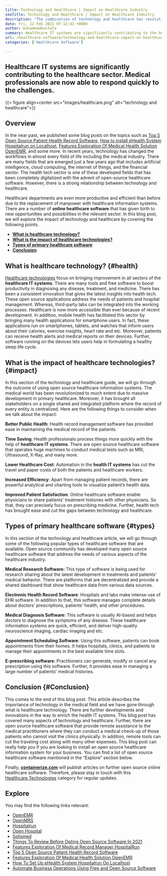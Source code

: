 ```yaml
---
title: Technology and Healthcare | Impact on Healthcare Industry
seoTitle: Technology and Healthcare | Impact on Healthcare Industry
description: "The combination of technology and healthcare has revolutionized the medical department. Let's explore the impact and the types of healthcare software."
date: Fri, 12 Feb 2021 07:12:43 +0000
author: muhammadmustafa
summary: Healthcare IT systems are significantly contributing to the healthcare sector. Medical professionals are now able to respond quickly to the challenges.
url: /healthcare-software/technology-and-healthcare-impact-on-healthcare-industry/
categories: ['Healthcare Software']

---
```

## Healthcare IT systems are significantly contributing to the healthcare sector. Medical professionals are now able to respond quickly to the challenges.

{{< figure align=center src="images/healthcare.png" alt="technology and healthcare">}}  

## Overview

In the near past, we published some blog posts on the topics such as [Top 5 Open Source Patient Health Record Software][1], [How to install eHealth System Hospitalrun on Localhost][2], [Features Exploration Of Medical Health Solution OpenEMR][3], and some more. In recent years, technology has changed the workflows in almost every field of life including the medical industry. There are many fields that are emerged just a few years ago that includes artificial intelligence, cloud computing, the internet of things, and the financial sector. The health tech sector is one of these developed fields that has been completely digitalized with the advent of open-source healthcare software. However, there is a strong relationship between technology and healthcare. 

Healthcare departments are even more productive and efficient than before due to the replacement of manpower with healthcare information systems. There are a number of **online healthcare software** that has given birth to new opportunities and possibilities in the relevant sector. In this blog post, we will explore the impact of technology and healthcare by covering the following points.

  * **[What is healthcare technology?][4]**
  * **[What is the impact of healthcare technologies?][5]**
  * **[Types of primary healthcare software][6]**
  * **[Conclusion][7]** 

## What is healthcare technology? {#health}

[Healthcare technologies][8] focus on bringing improvement in all sectors of the **healthcare IT systems**. There are many tools and free software to boost productivity in diagnosing any disease, treatment, and medicine. There has been a consistent innovation that gives the latest insights into health tech. These open source applications address the needs of patients and hospital management. Whereas, third-party labs can be integrated into the working processes. Healthcare is now more accessible than ever because of recent development. In addition, mobile health has facilitated this sector by bringing many health applications for smartphone users. In fact, these applications run on smartphones, tablets, and watches that inform users about their calories, exercise insights, heart rate and etc. Moreover, patients can receive health alerts and medical reports on their devices. Further, software running on the devices lets users help in formulating a healthy sleep life cycle. 

## What is the impact of healthcare technologies? {#impact}

In this section of the technology and healthcare guide, we will go through the outcome of using open source healthcare information systems. The medical world has been revolutionized to much extent due to massive development in primary healthcare. Moreover, it has brought all stakeholders on a single shared and integrated platform where the record of every entity is centralized. Here are the following things to consider when we talk about the impact:

**Better Public Health**: Health record management software has provided ease in maintaining the medical record of the patients. 

**Time Saving**: Health professionals process things more quickly with the help of **healthcare IT systems**. There are open source healthcare software that operates huge machines to conduct medical tests such as MRI, Ultrasound, X-Ray, and many more. 

**Lower Healthcare Cost**: Automation in the **health IT systems** has cut the travel and paper costs of both the patients and healthcare workers. 

**Increased Efficiency**: Apart from managing patient records, there are powerful analytical and charting tools to visualize patient’s health data. 

**Improved Patient Satisfaction**: Online healthcare software enable physicians to share patients’ treatment histories with other physicians. So that, they can precisely focus on prescribing medicine. Further, health tech has brought ease and cut the gaps between technology and healthcare. 

## Types of primary healthcare software {#types}

In this section of the technology and healthcare article, we will go through some of the following popular types of healthcare software that are available. Open source community has developed many open source healthcare software that address the needs of various aspects of the healthcare industry.

**Medical Research Software:** This type of software is being used for research sharing about the latest development in treatments and patients’ medical behavior. There are platforms that are decentralized and provide a shared dashboard that show healthcare data from various data sources.

**Electronic Health Record Software**: Hospitals and labs make intense use of EHR software. In addition to that, this software manages complete details about doctors’ prescriptions, patients’ health, and other procedures.

**Medical Diagnosis Software**: This software is usually AI-based and helps doctors to diagnose the symptoms of any disease. These healthcare information systems are quick, efficient, and deliver high-quality neuroscience imaging, cardiac imaging and etc.

**Appointment Scheduling Software**: Using this software, patients can book appointments from their homes. It helps hospitals, clinics, and patients to manage their appointments in the best available time slots.

**E-prescribing software**: Practitioners can generate, modify or cancel any prescription using this software. Further, it provides ease in managing a large number of patients’ medical histories.

## Conclusion {#Conclusion}

This comes to the end of this blog post. This article describes the importance of technology in the medical field and we have gone through what is healthcare technology. There are further developments and innovations in the way to enrich the health IT systems. This blog post has covered many aspects of technology and healthcare. Further, there are open source healthcare software that provide remote assistance to the medical practitioners where they can conduct a medical check-up of those patients who cannot visit the clinics physically. In addition, remote tools can cut the traveling cost along with many other expenses. This blog post can really help you if you are looking to install an open source healthcare information system for your business. You can find a list of open source healthcare software mentioned in the “Explore” section below.

Finally, ****[containerize.com][9]**** will publish articles on further open source online healthcare software. Therefore, please stay in touch with this [Healthcare Technologies][8] category for regular updates. 

## Explore

You may find the following links relevant:

  * [OpenEMR][10]
  * [OpenMRS][11]
  * [Hospitalrun][12]
  * [Open Hospital][13]
  * [Solismed][14]
  * [Things To Review Before Opting Open Source Software In 2021][15]
  * [Features Exploration Of Medical Record Manager HospitalRun][16]
  * [Top 5 Open Source Patient Health Record Software][1]
  * [Features Exploration Of Medical Health Solution OpenEMR][3]
  * [How To Set Up eHealth System Hospitalrun On Localhost][17]
  * [Automate Business Operations Using Free and Open Source Software][18]

 [1]: https://blog.containerize.com/2021/03/05/top-5-open-source-patient-record-management-software/
 [2]: https://blog.containerize.com/2021/02/19/how-to-install-ehealth-system-hospitalrun-on-localhost/
 [3]: https://blog.containerize.com/2021/02/26/features-exploration-of-medical-health-solution-openemr/
 [4]: #health
 [5]: #impact
 [6]: #types
 [7]: #Conclusion
 [8]: https://products.containerize.com/health-care-technologies
 [9]: https://www.containerize.com/
 [10]: https://products.containerize.com/health-care-technologies/openemr
 [11]: https://products.containerize.com/health-care-technologies/openmrs
 [12]: https://products.containerize.com/healthcare-technologies/hospitalrun
 [13]: https://products.containerize.com/healthcare-technologies/open-hospital
 [14]: https://products.containerize.com/healthcare-technologies/solismed
 [15]: https://blog.containerize.com/2021/09/29/things-to-review-before-opting-open-source-software-in-2021/
 [16]: https://blog.containerize.com/2021/08/04/features-exploration-of-medical-record-manager-hospitalrun/
 [17]: https://blog.containerize.com/2021/02/19/how-to-set-up-ehealth-system-hospitalrun-on-localhost/
 [18]: https://blog.containerize.com/2020/08/27/automate-business-operations-using-open-source-software/